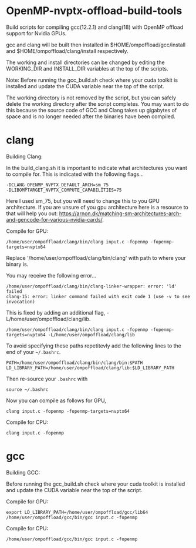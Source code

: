 # OpenMP-nvptx-offload-build-tools
Build scripts for compiling gcc(12.2.1) and clang(18) with OpenMP offload support for Nvidia GPUs.

gcc and clang will be built then installed in $HOME/ompoffload/gcc/install and $HOME/ompoffload/clang/install respectively.

The working and install directories can be changed by editing the WORKING_DIR and INSTALL_DIR variables at the top of the scripts.

Note: Before running the gcc_build.sh check where your cuda toolkit is installed and update the CUDA variable near the top of the script.

The working directory is not removed by the script, but you can safely delete the working directory after the script completes. You may want to do this because the source code of GCC and Clang takes up gigabytes of space and is no longer needed after the binaries have been compiled.


# clang
Building Clang:

In the build_clang.sh it is important to indicate what architectures you want to compile for. This is indicated with the following flags...
```
-DCLANG_OPENMP_NVPTX_DEFAULT_ARCH=sm_75
-DLIBOMPTARGET_NVPTX_COMPUTE_CAPABILITIES=75
```
Here I used sm_75, but you will need to change this to you GPU architecture. If you are unsure of you gpu architecture here is a resource to that will help you out: https://arnon.dk/matching-sm-architectures-arch-and-gencode-for-various-nvidia-cards/.

Compile for GPU:
```
/home/user/ompoffload/clang/bin/clang input.c -fopenmp -fopenmp-targets=nvptx64
```
Replace '/home/user/ompoffload/clang/bin/clang' with path to where your binary is.

You may receive the following error...
```
/home/user/ompoffload/clang/bin/clang-linker-wrapper: error: 'ld' failed
clang-15: error: linker command failed with exit code 1 (use -v to see invocation)
```
This is fixed by adding an additional flag, -L/home/user/ompoffload/clang/lib.
```
/home/user/ompoffload/clang/bin/clang input.c -fopenmp -fopenmp-targets=nvptx64 -L/home/user/ompoffload/clang/lib
```
To avoid specifying these paths repetitevly add the following lines to the end of your `~/.bashrc`.
```
PATH=/home/user/ompoffload/clang/bin/clang/bin:$PATH
LD_LIBRARY_PATH=/home/user/ompoffload/clang/lib:$LD_LIBRARY_PATH
```
Then re-source your `.bashrc` with
```
source ~/.bashrc
```
Now you can compile as follows for GPU,
```
clang input.c -fopenmp -fopenmp-targets=nvptx64
```

Compile for CPU:
```
clang input.c -fopenmp
```

# gcc
Building GCC:

Before running the gcc_build.sh check where your cuda toolkit is installed and update the CUDA variable near the top of the script.

Compile for GPU:
```
export LD_LIBRARY_PATH=/home/user/ompoffload/gcc/lib64
/home/user/ompoffload/gcc/bin/gcc input.c -fopenmp
```

Compile for CPU:
```
/home/user/ompoffload/gcc/bin/gcc input.c -fopenmp
```

